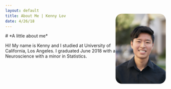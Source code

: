 ```yaml
---
layout: default
title: About Me | Kenny Lov
date: 4/26/18
---
```

<style> 
nav ul li:nth-child(2) a{
 color: black; 
 font-size:1.15em;
}
  
img#me{
  float: right; 
  margin:20px;
  width:160px;
  height:260x; 
  border-radius: 20px;
  position: fixed;
  right: 200px;
  top: 80px;
}
</style>



<p>
<img id = "me" src="linkedin pic.jpg">
</p>
# *A little about me*

<p style = "margin-right: 0px; width: 80%;">
Hi! My name is Kenny and I studied at University of California, Los Angeles. I graduated June 2018 with a B.S. in Neuroscience with a minor in Statistics. <br><br>




<br><br><br>
  </p>
  
